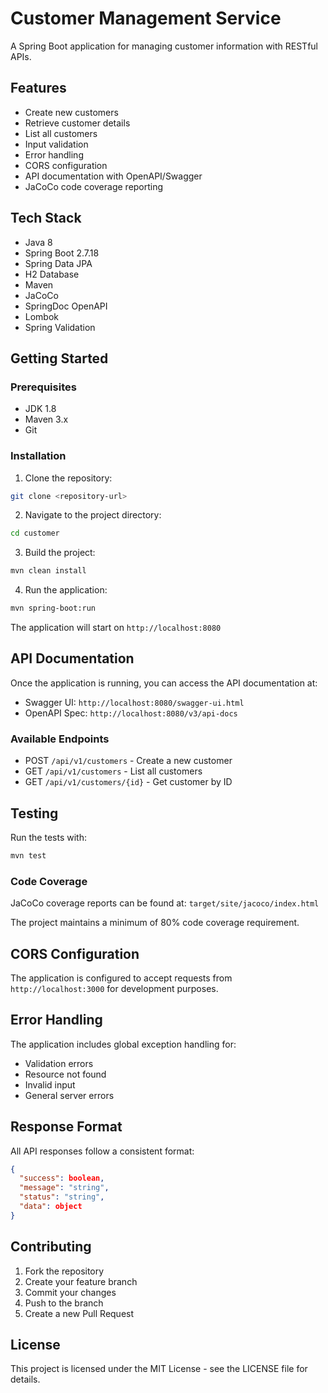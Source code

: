 # Customer Management Service

A Spring Boot application for managing customer information with RESTful APIs.

## Features

- Create new customers
- Retrieve customer details
- List all customers
- Input validation
- Error handling
- CORS configuration
- API documentation with OpenAPI/Swagger
- JaCoCo code coverage reporting

## Tech Stack

- Java 8
- Spring Boot 2.7.18
- Spring Data JPA
- H2 Database
- Maven
- JaCoCo
- SpringDoc OpenAPI
- Lombok
- Spring Validation

## Getting Started

### Prerequisites

- JDK 1.8
- Maven 3.x
- Git

### Installation

1. Clone the repository:
```bash
git clone <repository-url>
```

2. Navigate to the project directory:
```bash
cd customer
```

3. Build the project:
```bash
mvn clean install
```

4. Run the application:
```bash
mvn spring-boot:run
```

The application will start on `http://localhost:8080`

## API Documentation

Once the application is running, you can access the API documentation at:
- Swagger UI: `http://localhost:8080/swagger-ui.html`
- OpenAPI Spec: `http://localhost:8080/v3/api-docs`

### Available Endpoints

- POST `/api/v1/customers` - Create a new customer
- GET `/api/v1/customers` - List all customers
- GET `/api/v1/customers/{id}` - Get customer by ID

## Testing

Run the tests with:
```bash
mvn test
```

### Code Coverage

JaCoCo coverage reports can be found at:
`target/site/jacoco/index.html`

The project maintains a minimum of 80% code coverage requirement.

## CORS Configuration

The application is configured to accept requests from `http://localhost:3000` for development purposes.

## Error Handling

The application includes global exception handling for:
- Validation errors
- Resource not found
- Invalid input
- General server errors

## Response Format

All API responses follow a consistent format:
```json
{
  "success": boolean,
  "message": "string",
  "status": "string",
  "data": object
}
```

## Contributing

1. Fork the repository
2. Create your feature branch
3. Commit your changes
4. Push to the branch
5. Create a new Pull Request

## License

This project is licensed under the MIT License - see the LICENSE file for details.
